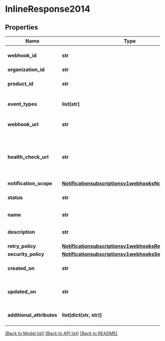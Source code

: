 # InlineResponse2014

## Properties
Name | Type | Description | Notes
------------ | ------------- | ------------- | -------------
**webhook_id** | **str** | Webhook Id. This is generated by the server. | [optional] 
**organization_id** | **str** | Organization ID | [optional] 
**product_id** | **str** | The product you are receiving a webhook for. | [optional] 
**event_types** | **list[str]** | Array of the different events for a given product id. | [optional] 
**webhook_url** | **str** | The client&#39;s endpoint (URL) to receive webhooks. | [optional] 
**health_check_url** | **str** | The client&#39;s health check endpoint (URL). This should be as close as possible to the actual webhookUrl. | [optional] 
**notification_scope** | [**Notificationsubscriptionsv1webhooksNotificationScope**](Notificationsubscriptionsv1webhooksNotificationScope.md) |  | [optional] 
**status** | **str** | Webhook status. | [optional] [default to 'INACTIVE']
**name** | **str** | Client friendly webhook name. | [optional] 
**description** | **str** | Client friendly webhook description. | [optional] 
**retry_policy** | [**Notificationsubscriptionsv1webhooksRetryPolicy**](Notificationsubscriptionsv1webhooksRetryPolicy.md) |  | [optional] 
**security_policy** | [**Notificationsubscriptionsv1webhooksSecurityPolicy**](Notificationsubscriptionsv1webhooksSecurityPolicy.md) |  | [optional] 
**created_on** | **str** | Date on which webhook was created/registered. | [optional] 
**updated_on** | **str** | Date on which webhook was most recently updated. | [optional] 
**additional_attributes** | **list[dict(str, str)]** | Additional, free form configuration data. | [optional] 

[[Back to Model list]](../README.md#documentation-for-models) [[Back to API list]](../README.md#documentation-for-api-endpoints) [[Back to README]](../README.md)


